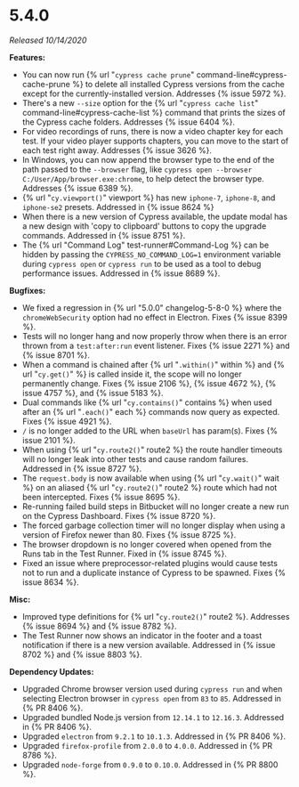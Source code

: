 # 5.4.0

*Released 10/14/2020*

**Features:**

- You can now run {% url "`cypress cache prune`" command-line#cypress-cache-prune %} to delete all installed Cypress versions from the cache except for the currently-installed version. Addresses {% issue 5972 %}.
- There's a new `--size` option for the {% url "`cypress cache list`" command-line#cypress-cache-list %} command that prints the sizes of the Cypress cache folders. Addresses {% issue 6404 %}.
- For video recordings of runs, there is now a video chapter key for each test. If your video player supports chapters, you can move to the start of each test right away. Addresses {% issue 3626 %}.
- In Windows, you can now append the browser type to the end of the path passed to the `--browser` flag, like `cypress open --browser C:/User/App/browser.exe:chrome`, to help detect the browser type. Addresses {% issue 6389 %}.
- {% url "`cy.viewport()`" viewport %} has new `iphone-7`, `iphone-8`, and `iphone-se2` presets. Addressed in {% issue 8624 %}
- When there is a new version of Cypress available, the update modal has a new design with 'copy to clipboard' buttons to copy the upgrade commands. Addressed in {% issue 8751 %}.
- The {% url "Command Log" test-runner#Command-Log %} can be hidden by passing the `CYPRESS_NO_COMMAND_LOG=1` environment variable during `cypress open` or `cypress run` to be used as a tool to debug performance issues. Addressed in {% issue 8689 %}.

**Bugfixes:**

- We fixed a regression in {% url "5.0.0" changelog-5-8-0 %}  where the `chromeWebSecurity` option had no effect in Electron. Fixes {% issue 8399 %}.
- Tests will no longer hang and now properly throw when there is an error thrown from a `test:after:run` event listener. Fixes {% issue 2271 %} and {% issue 8701 %}.
- When a command is chained after {% url "`.within()`" within %} and {% url "`cy.get()`" %} is called inside it, the scope will no longer permanently change. Fixes {% issue 2106 %}, {% issue 4672 %}, {% issue 4757 %}, and {% issue 5183 %}.
- Dual commands like {% url "`cy.contains()`" contains %} when used after an {% url "`.each()`" each %} commands now query as expected. Fixes {% issue 4921 %}.
- `/` is no longer added to the URL when `baseUrl` has param(s). Fixes {% issue 2101 %}.
- When using {% url "`cy.route2()`" route2 %} the route handler timeouts will no longer leak into other tests and cause random failures. Addressed in {% issue 8727 %}.
- The `request.body` is now available when using {% url "`cy.wait()`" wait %} on an aliased {% url "`cy.route2()`" route2 %} route which had not been intercepted. Fixes {% issue 8695 %}.
- Re-running failed build steps in Bitbucket will no longer create a new run on the Cypress Dashboard. Fixes {% issue 8720 %}.
- The forced garbage collection timer will no longer display when using a version of Firefox newer than 80. Fixes {% issue 8725 %}.
- The browser dropdown is no longer covered when opened from the Runs tab in the Test Runner. Fixed in {% issue 8745 %}.
- Fixed an issue where preprocessor-related plugins would cause tests not to run and a duplicate instance of Cypress to be spawned. Fixes {% issue 8634 %}.

**Misc:**

- Improved type definitions for {% url "`cy.route2()`" route2 %}. Addresses {% issue 8694 %} and {% issue 8782 %}.
- The Test Runner now shows an indicator in the footer and a toast notification if there is a new version available. Addressed in {% issue 8702 %} and {% issue 8803 %}.

**Dependency Updates:**

- Upgraded Chrome browser version used during `cypress run` and when selecting Electron browser in `cypress open` from `83` to `85`. Addressed in {% PR 8406 %}.
- Upgraded bundled Node.js version from `12.14.1` to `12.16.3`. Addressed in {% PR 8406 %}.
- Upgraded `electron` from `9.2.1` to `10.1.3`. Addressed in {% PR 8406 %}.
- Upgraded `firefox-profile` from `2.0.0` to `4.0.0`. Addressed in {% PR 8786 %}.
- Upgraded `node-forge` from `0.9.0` to `0.10.0`. Addressed in {% PR 8800 %}.
